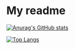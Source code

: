 # My readme

[![Anurag's GitHub stats](https://github-readme-stats.vercel.app/api?username=Benjaminwills)](https://github.com/anuraghazra/github-readme-stats)

[![Top Langs](https://github-readme-stats.vercel.app/api/top-langs/?username=Benjaminwills)](https://github.com/anuraghazra/github-readme-stats)